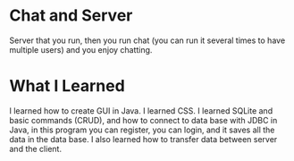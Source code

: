 # Chat and Server
Server that you run, then you run chat (you can run it several times to have multiple users) and you enjoy chatting.

# What I Learned
I learned how to create GUI in Java.
I learned CSS.
I learned SQLite and basic commands (CRUD), and how to connect to data base with JDBC in Java, 
in this program you can register, you can login, and it saves all the data in the data base.
I also learned how to transfer data between server and the client.
